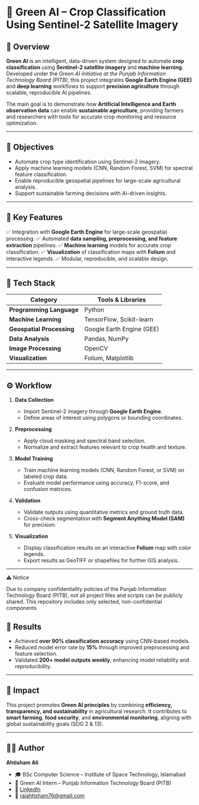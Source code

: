 
# 🌿 Green AI – Crop Classification Using Sentinel-2 Satellite Imagery

## 📘 Overview

**Green AI** is an intelligent, data-driven system designed to automate **crop classification** using **Sentinel-2 satellite imagery** and **machine learning**.
Developed under the *Green AI initiative at the Punjab Information Technology Board (PITB)*, this project integrates **Google Earth Engine (GEE)** and **deep learning** workflows to support **precision agriculture** through scalable, reproducible AI pipelines.

The main goal is to demonstrate how **Artificial Intelligence and Earth observation data** can enable **sustainable agriculture**, providing farmers and researchers with tools for accurate crop monitoring and resource optimization.

---

## 🎯 Objectives

* Automate crop type identification using Sentinel-2 imagery.
* Apply machine learning models (CNN, Random Forest, SVM) for spectral feature classification.
* Enable reproducible geospatial pipelines for large-scale agricultural analysis.
* Support sustainable farming decisions with AI-driven insights.

---

## 🧠 Key Features

✅ Integration with **Google Earth Engine** for large-scale geospatial processing. 
✅ Automated **data sampling, preprocessing, and feature extraction** pipelines.
✅ **Machine learning** models for accurate crop classification.
✅ **Visualization** of classification maps with **Folium** and interactive legends.
✅ Modular, reproducible, and scalable design.

---

## 🧩 Tech Stack

| Category                  | Tools & Libraries         |
| ------------------------- | ------------------------- |
| **Programming Language**  | Python                    |
| **Machine Learning**      | TensorFlow, Scikit-learn  |
| **Geospatial Processing** | Google Earth Engine (GEE) |
| **Data Analysis**         | Pandas, NumPy             |
| **Image Processing**      | OpenCV                    |
| **Visualization**         | Folium, Matplotlib        |

---

## ⚙️ Workflow

1. **Data Collection**

   * Import Sentinel-2 imagery through **Google Earth Engine**.
   * Define areas of interest using polygons or bounding coordinates.

2. **Preprocessing**

   * Apply cloud masking and spectral band selection.
   * Normalize and extract features relevant to crop health and texture.

3. **Model Training**

   * Train machine learning models (CNN, Random Forest, or SVM) on labeled crop data.
   * Evaluate model performance using accuracy, F1-score, and confusion matrices.

4. **Validation**

   * Validate outputs using quantitative metrics and ground truth data.
   * Cross-check segmentation with **Segment Anything Model (SAM)** for precision.

5. **Visualization**

   * Display classification results on an interactive **Folium** map with color legends.
   * Export results as GeoTIFF or shapefiles for further GIS analysis.

---
⚠️ Notice

Due to company confidentiality policies of the Punjab Information Technology Board (PITB), not all project files and scripts can be publicly shared.
This repository includes only selected, non-confidential components

## 🧪 Results

* Achieved **over 90% classification accuracy** using CNN-based models.
* Reduced model error rate by **15%** through improved preprocessing and feature selection.
* Validated **200+ model outputs weekly**, enhancing model reliability and reproducibility.

---

## 🌱 Impact

This project promotes **Green AI principles** by combining **efficiency, transparency, and sustainability** in agricultural research.
It contributes to **smart farming**, **food security**, and **environmental monitoring**, aligning with global sustainability goals (SDG 2 & 13).

----
## 👨‍💻 Author

**Ahtisham Ali**

* 🎓 BSc Computer Science – Institute of Space Technology, Islamabad
* 💼 Green AI Intern – Punjab Information Technology Board (PITB)
* 🔗 [LinkedIn](https://linkedin.com/in/ahtisham-ali-0904b224b/)
* 📧 [raiahtisham76@gmail.com](mailto:raiahtisham76@gmail.com)
